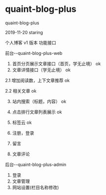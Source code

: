 # quaint-blog-plus
quaint-blog-plus

2019-11-20 staring

个人博客 v1 版本 功能接口

前台--quaint-blog-plus-web

1. 首页分页展示文章接口（首页，学无止境） ok
2. 文章详情接口（学无止境） ok

2.1 增加阅读数，上下文章推荐 ok

2.2 相关文章 ok

3. 站内搜索（标题，内容） ok

5. 点击排行文章列表展示  ok

6. 标签云  ok

7. 注册，登录
8. 留言
9. 文章评论 

后台--quaint-blog-plus-admin

1. 登录
2. 文章管理
3. 网站设置(栏目名称修改)

    